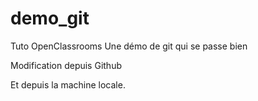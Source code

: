 # demo_git

Tuto OpenClassrooms
Une démo de git qui se passe bien

Modification depuis Github

Et depuis la machine locale.
